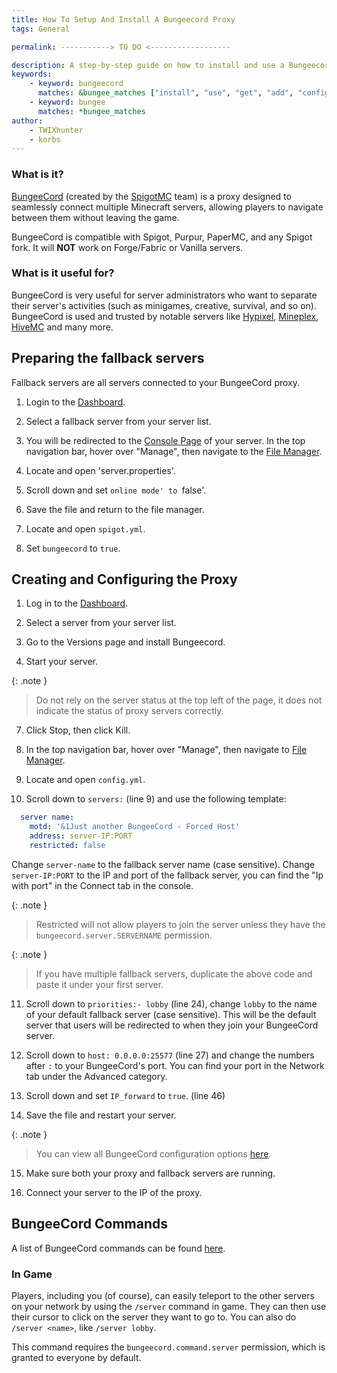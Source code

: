 ```yaml
---
title: How To Setup And Install A Bungeecord Proxy
tags: General

permalink: -----------> TO DO <------------------

description: A step-by-step guide on how to install and use a Bungeecord proxy server
keywords:
    - keyword: bungeecord
      matches: &bungee_matches ["install", "use", "get", "add", "configure", "load"]
    - keyword: bungee
      matches: *bungee_matches
author:
    - TWIXhunter
    - korbs
---
```


### What is it?
[BungeeCord](https://www.spigotmc.org/wiki/bungeecord/) (created by the [SpigotMC](https://www.spigotmc.org/XenStaff/) team) is a proxy designed to seamlessly connect multiple Minecraft servers, allowing players to navigate between them without leaving the game. 

BungeeCord is compatible with Spigot, Purpur, PaperMC, and any Spigot fork. It will **NOT** work on Forge/Fabric or Vanilla servers.

### What is it useful for?
BungeeCord is very useful for server administrators who want to separate their server's activities (such as minigames, creative, survival, and so on). BungeeCord is used and trusted by notable servers like [Hypixel](https://hypixel.net/), [Mineplex](https://www.mineplex.com/home/), [HiveMC](https://hivemc.com/) and many more.

## Preparing the fallback servers
Fallback servers are all servers connected to your BungeeCord proxy.

1. Login to the [Dashboard](https://client.falixnodes.net/).

2. Select a fallback server from your server list.

3. You will be redirected to the [Console Page](https://client.falixnodes.net/server/console)  of your server. In the top navigation bar, hover over "Manage", then navigate to the [File Manager](https://client.falixnodes.net/server/filemanager).

5. Locate and open 'server.properties'.

6. Scroll down and set `online mode' to `false'.

7. Save the file and return to the file manager.

8. Locate and open `spigot.yml`.

9. Set `bungeecord` to `true`.

## Creating and Configuring the Proxy 

1. Log in to the [Dashboard](https://client.falixnodes.net/).

2. Select a server from your server list.

3. Go to the Versions page and install Bungeecord.

4. Start your server.

{: .note }
> Do not rely on the server status at the top left of the page, it does not indicate the status of proxy servers correctly.

7. Click Stop, then click Kill.

8. In the top navigation bar, hover over "Manage", then navigate to [File Manager](https://client.falixnodes.net/server/filemanager).

9. Locate and open `config.yml`.

10. Scroll down to `servers:` (line 9) and use the following template:

``` YAML
  server name:
    motd: '&1Just another BungeeCord - Forced Host'
    address: server-IP:PORT
    restricted: false
```
Change `server-name` to the fallback server name (case sensitive).
Change `server-IP:PORT` to the IP and port of the fallback server, you can find the "Ip with port" in the Connect tab in the console.

{: .note }
> Restricted will not allow players to join the server unless they have the `bungeecord.server.SERVERNAME` permission.

{: .note }
> If you have multiple fallback servers, duplicate the above code and paste it under your first server.

11. Scroll down to `priorities:- lobby` (line 24), change `lobby` to the name of your default fallback server (case sensitive). This will be the default server that users will be redirected to when they join your BungeeCord server.

12. Scroll down to `host: 0.0.0.0:25577` (line 27) and change the numbers after `:` to your BungeeCord's port. You can find your port in the Network tab under the Advanced category. 

13. Scroll down and set `IP_forward` to `true`. (line 46)

14. Save the file and restart your server.

{: .note }
> You can view all BungeeCord configuration options [here](https://www.spigotmc.org/wiki/bungeecord-configuration-guide/).

15. Make sure both your proxy and fallback servers are running.

16. Connect your server to the IP of the proxy.

## BungeeCord Commands
A list of BungeeCord commands can be found [here](https://www.spigotmc.org/wiki/bungeecord-commands/).

### In Game
Players, including you (of course), can easily teleport to the other servers on your network by using the `/server` command in game. They can then use their cursor to click on the server they want to go to. You can also do `/server <name>`, like `/server lobby`.

This command requires the `bungeecord.command.server` permission, which is granted to everyone by default.